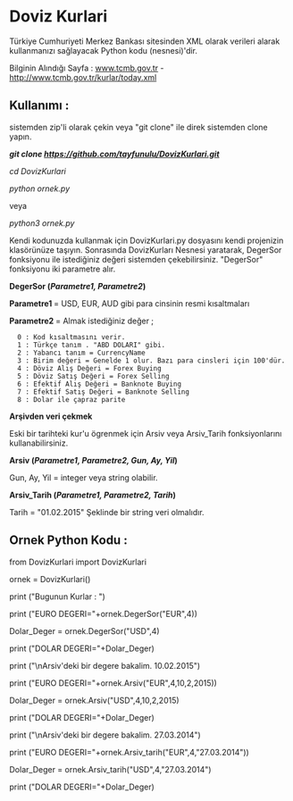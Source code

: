 # Doviz Kurlari

Türkiye Cumhuriyeti Merkez Bankası sitesinden XML olarak verileri alarak kullanmanızı sağlayacak Python kodu (nesnesi)'dir. 

Bilginin Alındığı Sayfa : www.tcmb.gov.tr -  http://www.tcmb.gov.tr/kurlar/today.xml


Kullanımı :
--------------------------

sistemden zip'li olarak çekin veya "git clone" ile direk sistemden clone yapın. 

<i><b>git clone https://github.com/tayfunulu/DovizKurlari.git</b>

cd DovizKurlari 

python ornek.py</i>

veya 

<i>python3 ornek.py</i>


Kendi kodunuzda kullanmak için DovizKurlari.py dosyasını kendi projenizin klasörünüze taşıyın. Sonrasında DovizKurları Nesnesi yaratarak, DegerSor fonksiyonu ile istediğiniz değeri sistemden çekebilirsiniz. "DegerSor" fonksiyonu iki parametre alır. 

<b>DegerSor (<i>Parametre1, Parametre2</i>) </b>

<b> Parametre1 </b> = USD, EUR, AUD gibi para cinsinin resmi kısaltmaları 

<b> Parametre2 </b>= Almak istediğiniz değer ;

      0 : Kod kısaltmasını verir. 
      1 : Türkçe tanım . "ABD DOLARI" gibi. 
      2 : Yabancı tanım = CurrencyName 
      3 : Birim değeri = Genelde 1 olur. Bazı para cinsleri için 100'dür. 
      4 : Döviz Alış Değeri = Forex Buying 
      5 : Döviz Satış Değeri = Forex Selling
      6 : Efektif Alış Değeri = Banknote Buying
      7 : Efektif Satış Değeri = Banknote Selling 
      8 : Dolar ile çapraz parite 

<b>Arşivden veri çekmek </b>

Eski bir tarihteki kur'u ögrenmek için Arsiv veya Arsiv_Tarih fonksiyonlarını kullanabilirsiniz.

<b>Arsiv (<i>Parametre1, Parametre2, Gun, Ay, Yil</i>) </b>

Gun, Ay, Yil = integer veya string olabilir. 


<b>Arsiv_Tarih (<i>Parametre1, Parametre2, Tarih</i>) </b>

Tarih = "01.02.2015" Şeklinde bir string veri olmalıdır. 

Ornek Python Kodu :  
---------------------------------------------

from DovizKurlari import DovizKurlari

ornek = DovizKurlari()

print ("Bugunun Kurlar : ")

print ("EURO DEGERI="+ornek.DegerSor("EUR",4))

Dolar_Deger = ornek.DegerSor("USD",4)

print ("DOLAR DEGERI="+Dolar_Deger)



print ("\nArsiv'deki bir degere bakalim. 10.02.2015")

print ("EURO DEGERI="+ornek.Arsiv("EUR",4,10,2,2015))

Dolar_Deger = ornek.Arsiv("USD",4,10,2,2015)

print ("DOLAR DEGERI="+Dolar_Deger)



print ("\nArsiv'deki bir degere bakalim. 27.03.2014")

print ("EURO DEGERI="+ornek.Arsiv_tarih("EUR",4,"27.03.2014"))

Dolar_Deger = ornek.Arsiv_tarih("USD",4,"27.03.2014")

print ("DOLAR DEGERI="+Dolar_Deger)
